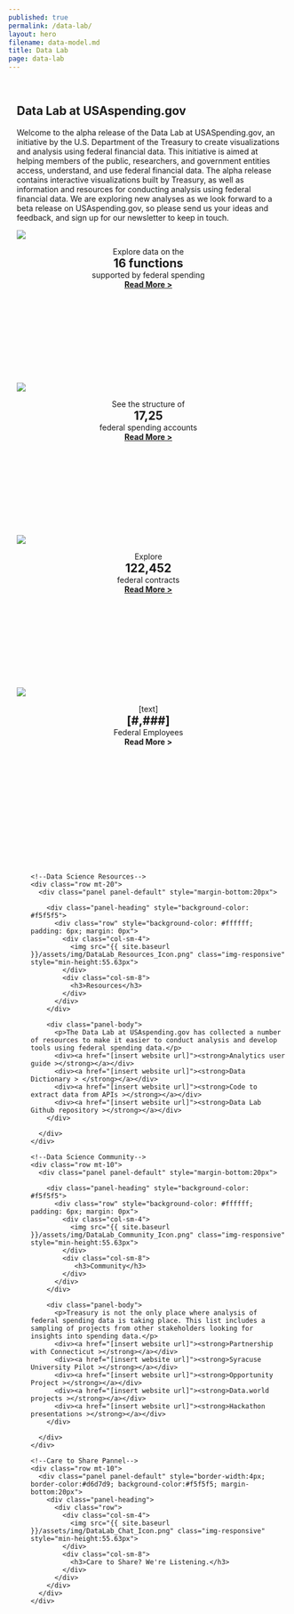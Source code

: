 ```yaml
---
published: true
permalink: /data-lab/
layout: hero
filename: data-model.md
title: Data Lab
page: data-lab
---
```


<!--wider column left side of page-->
<div class="col-md-8" style="padding:15px">
<!--top paragraph-->    
  <div class="row mt-40">
    <h2 class="mt-0">Data Lab at USAspending.gov</h2>
    <p>Welcome to the alpha release of the Data Lab at USASpending.gov, an initiative by the U.S. Department of the Treasury to create visualizations and analysis using federal financial data. This initiative is aimed at helping members of the public, researchers, and government entities access, understand, and use federal financial data. The alpha release contains interactive visualizations built by Treasury, as well as information and resources for conducting analysis using federal financial data. We are exploring new analyses as we look forward to a beta release on USAspending.gov, so please send us your ideas and feedback, and sign up for our newsletter to keep in touch.</p>
  </div>
  <!--four panels-->
  <div class="row mt-20">
    <div class="panel-container; margin-left=0">
      <div class="col-md-6">
        <div class="panel panel-default short-col">
          <div class="panel-body" style="min-height:274.14px">
            <img src="{{ site.baseurl }}/assets/img/DataLab_Capitol_XL.png" class="img-responsive">
            <p style="padding-bottom:0; margin-bottom:0; text-align:center">Explore data on the</p>
            <h2 style="padding:0; margin:0; text-align:center">16 functions</h2>
            <div style="text-align:center">supported by federal spending</div>
            <div style="text-align:center"><a href="{{site.baseurl}}/data-lab/budget-sankey/"><strong>Read More ></strong></a></div>
          </div>
        </div>
      </div>
      <div class="col-md-6">
        <div class="panel panel-default tall-col">
          <div class="panel-body" style="min-height:274.14px">
            <img src="{{ site.baseurl }}/assets/img/DataLab_Arc_XL.png" class="img-responsive">
            <p style="padding-bottom:0; margin-bottom:0; text-align:center">See the structure of</p>
            <h2 style="padding:0; margin:0; text-align:center">17,25</h2>
            <div style="text-align:center">federal spending accounts</div>
            <div style="text-align:center"><a href="{{site.baseurl}}/data-lab/federal-accounts/"><strong>Read More ></strong></a></div>
          </div>
        </div>
      </div>
    </div>
  </div>

  <!--second row of boxes-->
  <div class="row">      
    <div class="col-md-6">
      <div class="panel panel-default short-col">
        <div class="panel-body" style="min-height:274.14px">
          <img src="{{ site.baseurl }}/assets/img/DataLab_Keyboard_XL.png" class="img-responsive">
          <p style="padding-bottom:0; margin-bottom:0; text-align:center">Explore</p>
          <h2 style="padding:0px; margin:0px; text-align:center">122,452</h2>
          <div style="text-align:center">federal contracts</div>
          <div style="text-align:center"><a href="{{site.baseurl}}/data-lab/contract-sunburst/"><strong>Read More ></strong></a></div>
        </div>
      </div>
    </div>
    <div class="col-md-6">
      <div class="panel panel-default tall-col">
        <div class="panel-body" style="min-height:274.14px">
          <img src="{{ site.baseurl }}/assets/img/DataLab_Tower_XL.png" class="img-responsive" style="alighn:center">
          <p style="padding-bottom:0; margin-bottom:0; text-align:center">[text]</p>
          <h2 style="padding:0; margin:0; text-align:center">[#,###]</h2>
          <div style="text-align:center">Federal Employees</div>
          <div style="text-align:center"><a=href="{{site.baseurl}}/data-lab/fedscope-tool/"><strong>Read More ></strong></a></div>
        </div>
      </div>
    </div>
  </div>
</div>

<!--narrow righthand column-->
<div class="col-md-4" style="padding-left:40px; padding-top:30px; padding-right=10px; padding-bottom:0px">
  <div class="panel-container">

    <!--Data Science Resources-->
    <div class="row mt-20">
      <div class="panel panel-default" style="margin-bottom:20px">

        <div class="panel-heading" style="background-color: #f5f5f5">
          <div class="row" style="background-color: #ffffff; padding: 6px; margin: 0px">
            <div class="col-sm-4">
              <img src="{{ site.baseurl }}/assets/img/DataLab_Resources_Icon.png" class="img-responsive" style="min-height:55.63px">
            </div>
            <div class="col-sm-8">
              <h3>Resources</h3>
            </div>
          </div>
        </div>

        <div class="panel-body">
          <p>The Data Lab at USAspending.gov has collected a number of resources to make it easier to conduct analysis and develop tools using federal spending data.</p>
          <div><a href="[insert website url]"><strong>Analytics user guide ></strong></a></div>
          <div><a href="[insert website url]"><strong>Data Dictionary > </strong></a></div>
          <div><a href="[insert website url]"><strong>Code to extract data from APIs ></strong></a></div>
          <div><a href="[insert website url]"><strong>Data Lab Github repository ></strong></a></div>
        </div>

      </div>
    </div>

    <!--Data Science Community-->
    <div class="row mt-10">
      <div class="panel panel-default" style="margin-bottom:20px">

        <div class="panel-heading" style="background-color: #f5f5f5">
          <div class="row" style="background-color: #ffffff; padding: 6px; margin: 0px">
            <div class="col-sm-4">
              <img src="{{ site.baseurl }}/assets/img/DataLab_Community_Icon.png" class="img-responsive" style="min-height:55.63px">
            </div>
            <div class="col-sm-8">
               <h3>Community</h3>
            </div>
          </div>
        </div>

        <div class="panel-body">
          <p>Treasury is not the only place where analysis of federal spending data is taking place. This list includes a sampling of projects from other stakeholders looking for insights into spending data.</p>
          <div><a href="[insert website url]"><strong>Partnership with Connecticut ></strong></a></div>
          <div><a href="[insert website url]"><strong>Syracuse University Pilot ></strong></a></div>
          <div><a href="[insert website url]"><strong>Opportunity Project ></strong></a></div>
          <div><a href="[insert website url]"><strong>Data.world projects ></strong></a></div>
          <div><a href="[insert website url]"><strong>Hackathon presentations ></strong></a></div>
        </div>

      </div>
    </div>

    <!--Care to Share Pannel-->
    <div class="row mt-10">
      <div class="panel panel-default" style="border-width:4px; border-color:#d6d7d9; background-color:#f5f5f5; margin-bottom:20px">
        <div class="panel-heading">
          <div class="row">
            <div class="col-sm-4">
              <img src="{{ site.baseurl }}/assets/img/DataLab_Chat_Icon.png" class="img-responsive" style="min-height:55.63px">
            </div>
            <div class="col-sm-8">
              <h3>Care to Share? We're Listening.</h3>
            </div>
          </div>
        </div>
      </div>
    </div>

  </div>
</div>
